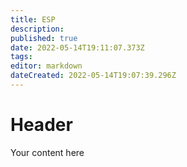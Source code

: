 ```yaml
---
title: ESP
description: 
published: true
date: 2022-05-14T19:11:07.373Z
tags: 
editor: markdown
dateCreated: 2022-05-14T19:07:39.296Z
---
```


# Header
Your content here